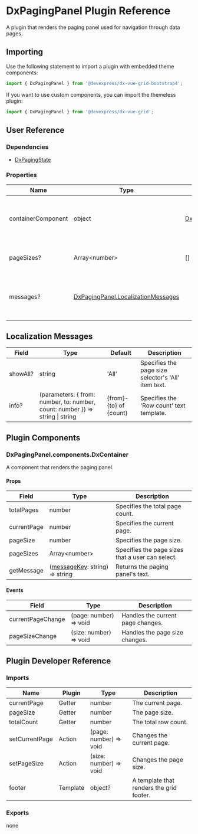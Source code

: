 # DxPagingPanel Plugin Reference

A plugin that renders the paging panel used for navigation through data pages.

## Importing

Use the following statement to import a plugin with embedded theme components:

```js
import { DxPagingPanel } from '@devexpress/dx-vue-grid-bootstrap4';
```

If you want to use custom components, you can import the themeless plugin:

```js
import { DxPagingPanel } from '@devexpress/dx-vue-grid';
```

## User Reference

### Dependencies

- [DxPagingState](paging-state.md)

### Properties

Name | Type | Default | Description
-----|------|---------|------------
containerComponent | object | [DxPagingPanel.components.DxContainer](#dxpagingpanelcomponentsdxcontainer) | A component that renders the paging panel.
pageSizes? | Array&lt;number&gt; | [] | The page sizes that a user can select.
messages? | [DxPagingPanel.LocalizationMessages](#localization-messages) | | An object that specifies the localization messages.

## Localization Messages

Field | Type | Default | Description
------|------|---------|------------
showAll? | string | 'All' | Specifies the page size selector's 'All' item text.
info? | (parameters: { from: number, to: number, count: number }) => string &#124; string | {from}-{to} of {count} | Specifies the 'Row count' text template.

## Plugin Components

### DxPagingPanel.components.DxContainer

A component that renders the paging panel.

#### Props

Field | Type | Description
------|------|------------
totalPages | number | Specifies the total page count.
currentPage | number | Specifies the current page.
pageSize | number | Specifies the page size.
pageSizes | Array&lt;number&gt; | Specifies the page sizes that a user can select.
getMessage | ([messageKey](#localization-messages): string) => string | Returns the paging panel's text.

#### Events

Field | Type | Description
------|------|------------
currentPageChange | (page: number) => void | Handles the current page changes.
pageSizeChange | (size: number) => void | Handles the page size changes.

## Plugin Developer Reference

### Imports

Name | Plugin | Type | Description
-----|--------|------|------------
currentPage | Getter | number | The current page.
pageSize | Getter | number | The page size.
totalCount | Getter | number | The total row count.
setCurrentPage | Action | (page: number) => void | Changes the current page.
setPageSize | Action | (size: number) => void | Changes the page size.
footer | Template | object? | A template that renders the grid footer.

### Exports

none
